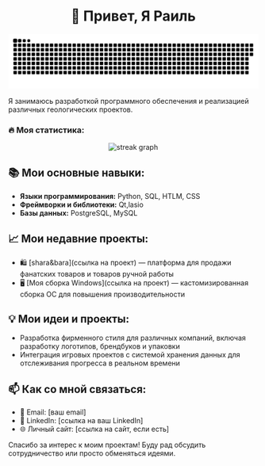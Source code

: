 <h1 align="center">👋 Привет, Я Раиль </h1>

<p align="center">
 <img width="600" src="assets/github-snake.svg" alt="snake"/>
</p>
Я занимаюсь разработкой программного обеспечения и реализацией различных геологических проектов.
<h3 align="left">🔥   Моя статистика:</h3>

<div align="center">
  <img src="https://www.codewars.com/users/well016/badges/large" height="220" alt="streak graph"  />
</div>

###
## 📚 Мои основные навыки:
- **Языки программирования:** Python, SQL, HTLM, CSS
- **Фреймворки и библиотеки:** Qt,lasio
- **Базы данных:** PostgreSQL, MySQL

## 📈 Мои недавние проекты:
- 🛍️ [shara&bara](ссылка на проект) — платформа для продажи фанатских товаров и товаров ручной работы
- 🖥️ [Моя сборка Windows](ссылка на проект) — кастомизированная сборка ОС для повышения производительности

## 💡 Мои идеи и проекты:
- Разработка фирменного стиля для различных компаний, включая разработку логотипов, брендбуков и упаковки
- Интеграция игровых проектов с системой хранения данных для отслеживания прогресса в реальном времени

## 📫 Как со мной связаться:
- 📧 Email: [ваш email]
- 💼 LinkedIn: [ссылка на ваш LinkedIn]
- 🌐 Личный сайт: [ссылка на сайт, если есть]

Спасибо за интерес к моим проектам! Буду рад обсудить сотрудничество или просто обменяться идеями.


